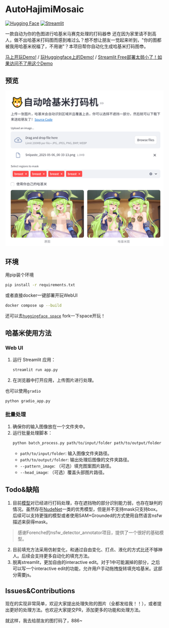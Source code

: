 # AutoHajimiMosaic
[![Hugging Face](https://img.shields.io/badge/Demo-%F0%9F%A4%97%20Hugging%20Face-blue)](https://huggingface.co/spaces/Frinkleko/auto-hajimi-mosaic) [![Streamlit](https://img.shields.io/badge/Demo-Streamlit-blue)](https://auto-hajimi-mosaic.streamlit.app/)

一款自动为你的色图进行哈基米马赛克处理的打码器😎
还在因为家里请不到高人，做不出哈基米打码图而感到难过么？想不想让朋友一觉起来听到，"你的图都被我用哈基米祝福了，不用谢"？本项目帮你自动化生成哈基米打码图😎。

[马上开玩Demo!](https://auto-hajimi-mosaic.streamlit.app/) / [玩Huggingface上的Demo!](https://huggingface.co/spaces/Frinkleko/auto-hajimi-mosaic) / [Streamlit Free部署太弱小了！如果访问不了用这个Demo](https://1b2c-129-170-197-100.ngrok-free.app/)
## 预览
![preview](./assets/preview.png)

## 环境
用pip装个环境
```bash
pip install -r requirements.txt
```
或者直接docker一键部署开玩WebUI
```bash
docker compose up --build
```
还可以去[`huggingface space`](https://huggingface.co/spaces/Frinkleko/auto-hajimi-mosaic/) fork一下space开玩！

## 哈基米使用方法

### Web UI

1. 运行 Streamlit 应用：
   ```bash
   streamlit run app.py
   ```
2. 在浏览器中打开应用，上传图片进行处理。

也可以使用`gradio`
```
python gradio_app.py
```

### 批量处理

1. 确保你的输入图像放在一个文件夹中。
2. 运行批量处理脚本：
   ```bash
   python batch_process.py path/to/input/folder path/to/output/folder --pattern_image path/to/pattern.png --head_image path/to/head.png
   ```
   - `path/to/input/folder`: 输入图像文件夹路径。
   - `path/to/output/folder`: 输出处理后图像的文件夹路径。
   - `--pattern_image`: （可选）填充图案图片路径。
   - `--head_image`: （可选）覆盖头部图片路径。


## Todo&缺陷

1. 目前[模型](https://github.com/Forenche/nsfw_detector_annotator/tree/release)对已经进行打码处理，存在遮挡物的部分识别能力弱，也存在缺判的情况。虽然存在[NudeNet](https://github.com/notAI-tech/NudeNet)一类的优秀模型，但是并不支持mask只支持box。后续可以支持更强的模型或者使用SAM+Grounded的方式使用自然语言nsfw描述来获得mask。
> 感谢Forenche的nsfw_detector_annotator项目，提供了一个很好的基础模型。
2. 目前填充方法采用仿射变化，和通过自由变化、打点、液化的方式比还不够神人。后续会支持更多自动化的填充方法。
3. 脱离streamlit，更加自由的interactive edit。对于1中可能漏掉的部分，之后可以写一个interactive edit的功能，允许用户手动拖拽旋转填充哈基米。这部分需要js。

## Issues&Contributions
现在的实现非常简单，欢迎大家提出处理失败的图片（全都发给我！！），或者提出更好的处理方法。也欢迎大家提交PR，添加更多的功能和处理方法。

就这样，我去给朋友的图打码了，886~
